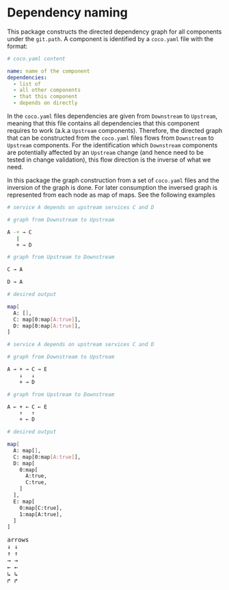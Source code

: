 # Dependency naming

This package constructs the directed dependency graph for all components under
the `git.path`. A component is identified by a `coco.yaml` file with the format:

```yaml
# coco.yaml content

name: name of the component
dependencies:
  - list of
  - all other components
  - that this component
  - depends on directly
```

In the `coco.yaml` files dependencies are given from `Downstream` to `Upstream`,
meaning that this file contains all dependencies that this component requires to
work (a.k.a `Upstream` components). Therefore, the directed graph that can be
constructed from the `coco.yaml` files flows from `Downstream` to `Upstream`
components. For the identification which `Downstream` components are potentially
affected by an `Upstream` change (and hence need to be tested in change
validation), this flow direction is the inverse of what we need.

In this package the graph construction from a set of `coco.yaml` files and the
inversion of the graph is done. For later consumption the inversed graph is
represented from each node as map of maps. See the following examples

```sh
# service A depends on upstream services C and D

# graph from Downstream to Upstream

A -+ → C
   |
   + → D

# graph from Upstream to Downstream

C → A

D → A

# desired output

map[
  A: [],
  C: map[0:map[A:true]],
  D: map[0:map[A:true]],
]
```

```sh
# service A depends on upstream services C and D

# graph from Downstream to Upstream

A → + → C → E
    ↓   ↓
    + → D

# graph from Upstream to Downstream

A ← + ← C ← E
    ↑   ↑
    + ← D

# desired output

map[
  A: map[],
  C: map[0:map[A:true]],
  D: map[
    0:map[
      A:true,
      C:true,
    ]
  ],
  E: map[
    0:map[C:true],
    1:map[A:true],
  ]
]
```

<pre>
arrows
&#8595 ↓
&#8593 ↑
&#8594 →
&#8592 ←
&#8627 ↳
&#8625 ↱
</pre>
